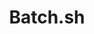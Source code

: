 ---
codehost: https://github.com/https://github.com/batchcorp
logohandle: batchsh
sort: batchsh
title: Batch.sh
twitter: https://x.com/batchsh
website: https://batch.sh/
---